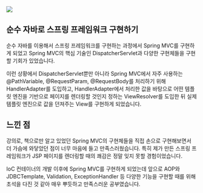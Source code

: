 <img src="https://github.com/user-attachments/assets/b7c8e977-8240-4c2e-80cb-3b1cec298281">

## 순수 자바로 스프링 프레임워크 구현하기

<p>순수 자바를 이용해서 스프링 프레임워크를 구현하는 과정에서 Spring MVC를 구현하게 되었고 Spring MVC의 핵심 기술인 DispatcherServlet과 다양한 구현체들을 구현할 기회가 있었습니다.</p>

<p>이런 상황에서 DispatcherServlet뿐만 아니라 Spring MVC에서 자주 사용하는 @PathVariable, @RequestParam, @RequestBody를 처리하기 위해 HandlerAdapter를 도입하고, HandlerAdapter에서 처리한 값을 바탕으로 어떤 템플릿 엔진을 기반으로 페이지를 렌더링할 것인지 정하는 ViewResolver를 도입한 뒤 실제 템플릿 엔진으로 값을 던져주는 View를 구현하게 되었습니다.</p>

## 느낀 점

<p>강의로, 책으로만 알고 있었던 Spring MVC의 구현체들을 직접 손으로 구현해보면서 더 가슴에 와닿았던 점이 너무 마음에 들고 만족스러웠습니다. 특히 제가 만든 스프링 프레임워크가 JSP 페이지를 렌더링할 때의 쾌감은 정말 잊지 못할 경험이었습니다.</p>

<p>IoC 컨테이너의 개발 이후에 Spring MVC를 구현하게 되었는데 앞으로 AOP와 JDBCTemplate, Validation, ExceptionHandler 등 다양한 기능을 구현할 때를 위해 초석을 다진 것 같아 매우 뿌듯하고 만족스러운 공부였습니다.</p>
